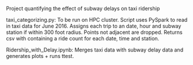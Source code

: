 Project quantifying the effect of subway delays on taxi ridership

taxi_categorizing.py: To be run on HPC cluster. Script uses PySpark to read in taxi data for June 2016. Assigns each trip to an date, hour and subway station if within 300 foot radius. Points not adjacent are dropped. Returns csv with containing a ride count for each date, time and station. 

Ridership_with_Delay.ipynb: Merges taxi data with subway delay data and generates plots + runs ttest.  


